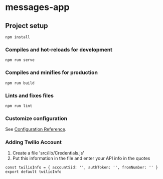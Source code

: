 # messages-app

## Project setup
```
npm install
```

### Compiles and hot-reloads for development
```
npm run serve
```

### Compiles and minifies for production
```
npm run build
```

### Lints and fixes files
```
npm run lint
```

### Customize configuration
See [Configuration Reference](https://cli.vuejs.org/config/).


### Adding Twilio Account
1) Create a file 'src/lib/Credentials.js'
2) Put this information in the file and enter your API info in the quotes
```
const twilioInfo = { accountSid: '', authToken: '', fromNumber: '' }
export default twilioInfo
```